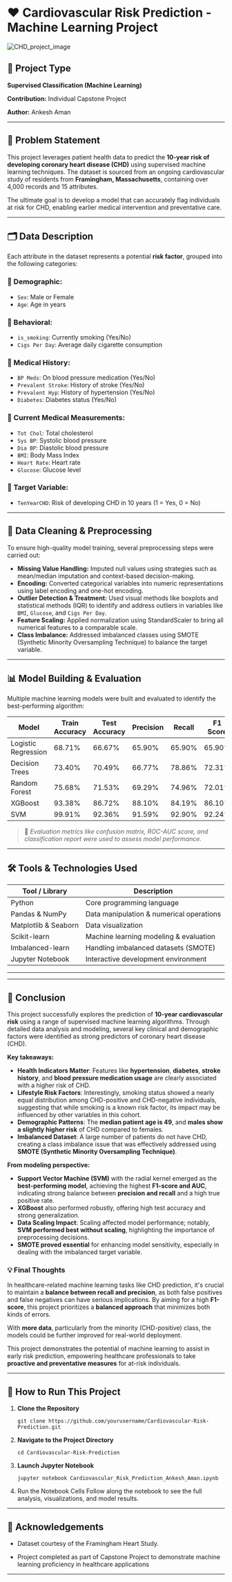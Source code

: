 # ❤️ Cardiovascular Risk Prediction - Machine Learning Project

![CHD_project_image](https://github.com/user-attachments/assets/6be7740c-5379-487d-9995-078a0ee845be)

## 📌 Project Type  

**Supervised Classification (Machine Learning)**  

**Contribution:** Individual Capstone Project  

**Author:** Ankesh Aman  

---

## 🧠 Problem Statement

This project leverages patient health data to predict the **10-year risk of developing coronary heart disease (CHD)** using supervised machine learning techniques. The dataset is sourced from an ongoing cardiovascular study of residents from **Framingham, Massachusetts**, containing over 4,000 records and 15 attributes.

The ultimate goal is to develop a model that can accurately flag individuals at risk for CHD, enabling earlier medical intervention and preventative care.

---

## 🗂 Data Description

Each attribute in the dataset represents a potential **risk factor**, grouped into the following categories:

### 🧍 Demographic:
- `Sex`: Male or Female
- `Age`: Age in years

### 🚬 Behavioral:
- `is_smoking`: Currently smoking (Yes/No)
- `Cigs Per Day`: Average daily cigarette consumption

### 🏥 Medical History:
- `BP Meds`: On blood pressure medication (Yes/No)
- `Prevalent Stroke`: History of stroke (Yes/No)
- `Prevalent Hyp`: History of hypertension (Yes/No)
- `Diabetes`: Diabetes status (Yes/No)

### 🧪 Current Medical Measurements:
- `Tot Chol`: Total cholesterol
- `Sys BP`: Systolic blood pressure
- `Dia BP`: Diastolic blood pressure
- `BMI`: Body Mass Index
- `Heart Rate`: Heart rate
- `Glucose`: Glucose level

### 🎯 Target Variable:
- `TenYearCHD`: Risk of developing CHD in 10 years (1 = Yes, 0 = No)

---

## 🧹 Data Cleaning & Preprocessing

To ensure high-quality model training, several preprocessing steps were carried out:

- **Missing Value Handling:** Imputed null values using strategies such as mean/median imputation and context-based decision-making.
- **Encoding:** Converted categorical variables into numeric representations using label encoding and one-hot encoding.
- **Outlier Detection & Treatment:** Used visual methods like boxplots and statistical methods (IQR) to identify and address outliers in variables like `BMI`, `Glucose`, and `Cigs Per Day`.
- **Feature Scaling:** Applied normalization using StandardScaler to bring all numerical features to a comparable scale.
- **Class Imbalance:** Addressed imbalanced classes using SMOTE (Synthetic Minority Oversampling Technique) to balance the target variable.

---

## 📊 Model Building & Evaluation

Multiple machine learning models were built and evaluated to identify the best-performing algorithm:

| Model               | Train Accuracy | Test Accuracy | Precision | Recall | F1 Score | AUC    |
|---------------------|----------------|----------------|-----------|--------|----------|--------|
| Logistic Regression | 68.71%         | 66.67%         | 65.90%    | 65.90% | 65.90%   | 73.18% |
| Decision Trees      | 73.40%         | 70.49%         | 66.77%    | 78.86% | 72.31%   | 77.78% |
| Random Forest       | 75.68%         | 71.53%         | 69.29%    | 74.96% | 72.01%   | 81.06% |
| XGBoost             | 93.38%         | 86.72%         | 88.10%    | 84.19% | 86.10%   | 93.25% |
| SVM                 | 99.91%         | 92.36%         | 91.59%    | 92.90% | 92.24%   | 97.37% |

> 📌 *Evaluation metrics like confusion matrix, ROC-AUC score, and classification report were used to assess model performance.*

---

## 🛠 Tools & Technologies Used

| Tool / Library       | Description                             |
|----------------------|-----------------------------------------|
| Python               | Core programming language               |
| Pandas & NumPy       | Data manipulation & numerical operations|
| Matplotlib & Seaborn | Data visualization                      |
| Scikit-learn         | Machine learning modeling & evaluation  |
| Imbalanced-learn     | Handling imbalanced datasets (SMOTE)    |
| Jupyter Notebook     | Interactive development environment     |

---
---

## 🧾 Conclusion

This project successfully explores the prediction of **10-year cardiovascular risk** using a range of supervised machine learning algorithms. Through detailed data analysis and modeling, several key clinical and demographic factors were identified as strong predictors of coronary heart disease (CHD).

**Key takeaways:**

- **Health Indicators Matter**: Features like **hypertension**, **diabetes**, **stroke history**, and **blood pressure medication usage** are clearly associated with a higher risk of CHD.
- **Lifestyle Risk Factors**: Interestingly, smoking status showed a nearly equal distribution among CHD-positive and CHD-negative individuals, suggesting that while smoking is a known risk factor, its impact may be influenced by other variables in this cohort.
- **Demographic Patterns**: The **median patient age is 49**, and **males show a slightly higher risk** of CHD compared to females.
- **Imbalanced Dataset**: A large number of patients do not have CHD, creating a class imbalance issue that was effectively addressed using **SMOTE (Synthetic Minority Oversampling Technique)**.

**From modeling perspective:**

- **Support Vector Machine (SVM)** with the radial kernel emerged as the **best-performing model**, achieving the highest **F1-score and AUC**, indicating strong balance between **precision and recall** and a high true positive rate.
- **XGBoost** also performed robustly, offering high test accuracy and strong generalization.
- **Data Scaling Impact**: Scaling affected model performance; notably, **SVM performed best without scaling**, highlighting the importance of preprocessing decisions.
- **SMOTE proved essential** for enhancing model sensitivity, especially in dealing with the imbalanced target variable.

### 💡 Final Thoughts

In healthcare-related machine learning tasks like CHD prediction, it's crucial to maintain a **balance between recall and precision**, as both false positives and false negatives can have serious implications. By aiming for a high **F1-score**, this project prioritizes a **balanced approach** that minimizes both kinds of errors.

With **more data**, particularly from the minority (CHD-positive) class, the models could be further improved for real-world deployment.

This project demonstrates the potential of machine learning to assist in early risk prediction, empowering healthcare professionals to take **proactive and preventative measures** for at-risk individuals.

---

## 🚀 How to Run This Project

1. **Clone the Repository**
   ```
   git clone https://github.com/yourusername/Cardiovascular-Risk-Prediction.git
   ```
2. **Navigate to the Project Directory**
   ```
   cd Cardiovascular-Risk-Prediction
   ```

3. **Launch Jupyter Notebook**
   ```
   jupyter notebook Cardiovascular_Risk_Prediction_Ankesh_Aman.ipynb
   ```
   
4. Run the Notebook Cells Follow along the notebook to see the full analysis, visualizations, and model results.

---
## 🙌 Acknowledgements

* Dataset courtesy of the Framingham Heart Study.

* Project completed as part of Capstone Project to demonstrate machine learning proficiency in healthcare applications

---






